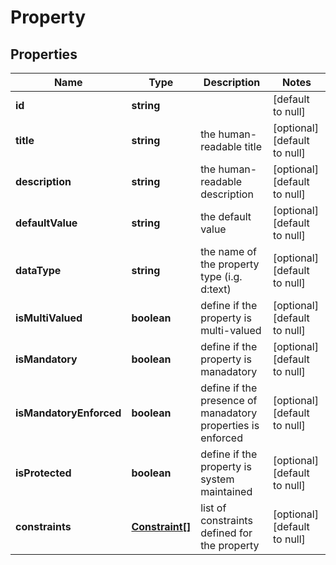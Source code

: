 # Property

## Properties
Name | Type | Description | Notes
------------ | ------------- | ------------- | -------------
**id** | **string** |  | [default to null]
**title** | **string** | the human-readable title | [optional] [default to null]
**description** | **string** | the human-readable description | [optional] [default to null]
**defaultValue** | **string** | the default value | [optional] [default to null]
**dataType** | **string** | the name of the property type (i.g. d:text) | [optional] [default to null]
**isMultiValued** | **boolean** | define if the property is multi-valued | [optional] [default to null]
**isMandatory** | **boolean** | define if the property is manadatory | [optional] [default to null]
**isMandatoryEnforced** | **boolean** | define if the presence of manadatory properties is enforced | [optional] [default to null]
**isProtected** | **boolean** | define if the property is system maintained | [optional] [default to null]
**constraints** | [**Constraint[]**](Constraint.md) | list of constraints defined for the property | [optional] [default to null]


